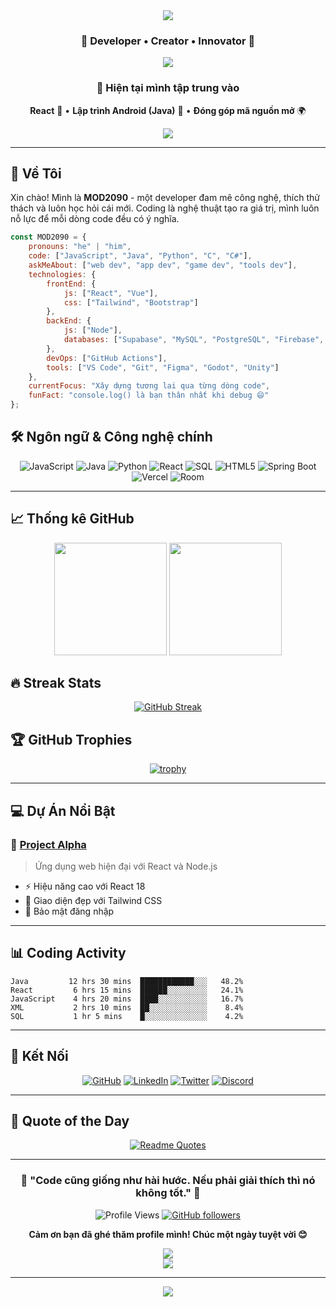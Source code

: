 <div align="center">

<img src="https://capsule-render.vercel.app/api?type=waving&color=gradient&customColorList=6,11,20&height=300&section=header&text=Hi%20there,%20I'm%20MOD2090%20👋&fontSize=50&fontColor=fff&animation=fadeIn&fontAlignY=38&desc=Full%20Stack%20Developer%20|%20Open%20Source%20Enthusiast%20|%20Tech%20Innovation%20Advocate&descAlignY=55&descSize=18"/>

### 🌟 Developer • Creator • Innovator 🌟

<img src="https://user-images.githubusercontent.com/73097560/115834477-dbab4500-a447-11eb-908a-139a6edaec5c.gif"/>

### 🎯 Hiện tại mình tập trung vào

**React** 📱 • **Lập trình Android (Java)** 🤖 • **Đóng góp mã nguồn mở** 🌍

<img src="https://user-images.githubusercontent.com/73097560/115834477-dbab4500-a447-11eb-908a-139a6edaec5c.gif"/>

</div>

---

## 🚀 Về Tôi

Xin chào! Mình là **MOD2090** - một developer đam mê công nghệ, thích thử thách và luôn học hỏi cái mới. Coding là nghệ thuật tạo ra giá trị, mình luôn nỗ lực để mỗi dòng code đều có ý nghĩa.

```javascript
const MOD2090 = {
    pronouns: "he" | "him",
    code: ["JavaScript", "Java", "Python", "C", "C#"],
    askMeAbout: ["web dev", "app dev", "game dev", "tools dev"],
    technologies: {
        frontEnd: {
            js: ["React", "Vue"],
            css: ["Tailwind", "Bootstrap"]
        },
        backEnd: {
            js: ["Node"],
            databases: ["Supabase", "MySQL", "PostgreSQL", "Firebase", "MongoDB"]
        },
        devOps: ["GitHub Actions"],
        tools: ["VS Code", "Git", "Figma", "Godot", "Unity"]
    },
    currentFocus: "Xây dựng tương lai qua từng dòng code",
    funFact: "console.log() là bạn thân nhất khi debug 😄"
};
```

## 🛠️ Ngôn ngữ & Công nghệ chính

<div align="center">

![JavaScript](https://img.shields.io/badge/JavaScript-F7DF1E?style=for-the-badge&logo=javascript&logoColor=black)
![Java](https://img.shields.io/badge/Java-ED8B00?style=for-the-badge&logo=java&logoColor=white)
![Python](https://img.shields.io/badge/Python-14354C?style=for-the-badge&logo=python&logoColor=white)
![React](https://img.shields.io/badge/React-20232A?style=for-the-badge&logo=react&logoColor=61DAFB)
![SQL](https://img.shields.io/badge/SQL-336791?style=for-the-badge&logo=postgresql&logoColor=white)
![HTML5](https://img.shields.io/badge/HTML5-E34F26?style=for-the-badge&logo=html5&logoColor=white)
![Spring Boot](https://img.shields.io/badge/Spring%20Boot-6DB33F?style=for-the-badge&logo=spring&logoColor=white)
![Vercel](https://img.shields.io/badge/Vercel-000000?style=for-the-badge&logo=vercel&logoColor=white)
![Room](https://img.shields.io/badge/Room-FF6F00?style=for-the-badge&logo=google&logoColor=white)

</div>

---

## 📈 Thống kê GitHub

<div align="center">

<img height="180em" src="https://github-readme-stats.vercel.app/api?username=Danchoimod&show_icons=true&theme=tokyonight&include_all_commits=true&count_private=true"/>
<img height="180em" src="https://github-readme-stats.vercel.app/api/top-langs/?username=Danchoimod&layout=compact&langs_count=8&theme=tokyonight"/>

</div>

## 🔥 Streak Stats

<div align="center">

[![GitHub Streak](https://streak-stats.demolab.com/?user=Danchoimod&theme=tokyonight)](https://git.io/streak-stats)

</div>

## 🏆 GitHub Trophies

<div align="center">

[![trophy](https://github-profile-trophy.vercel.app/?username=Danchoimod&theme=onedark&column=7)](https://github.com/ryo-ma/github-profile-trophy)

</div>

---

## 💻 Dự Án Nổi Bật

### 🌟 [Project Alpha](https://github.com/Danchoimod/project-alpha)
> Ứng dụng web hiện đại với React và Node.js
- ⚡ Hiệu năng cao với React 18
- 🎨 Giao diện đẹp với Tailwind CSS
- 🔐 Bảo mật đăng nhập

---

## 📊 Coding Activity

<!--START_SECTION:waka-->
```text
Java         12 hrs 30 mins  ████████████░░░   48.2%
React         6 hrs 15 mins  ██████░░░░░░░░░   24.1%
JavaScript    4 hrs 20 mins  ████░░░░░░░░░░░   16.7%
XML           2 hrs 10 mins  ██░░░░░░░░░░░░░    8.4%
SQL           1 hr 5 mins    █░░░░░░░░░░░░░░    4.2%
```
<!--END_SECTION:waka-->

---

## 🤝 Kết Nối

<div align="center">

[![GitHub](https://img.shields.io/badge/GitHub-100000?style=for-the-badge&logo=github&logoColor=white)](https://github.com/Danchoimod)
[![LinkedIn](https://img.shields.io/badge/LinkedIn-0077B5?style=for-the-badge&logo=linkedin&logoColor=white)](https://linkedin.com/in/Danchoimod)
[![Twitter](https://img.shields.io/badge/Twitter-1DA1F2?style=for-the-badge&logo=twitter&logoColor=white)](https://twitter.com/Danchoimod)
[![Discord](https://img.shields.io/badge/Discord-7289DA?style=for-the-badge&logo=discord&logoColor=white)](https://discord.gg/Danchoimod)

</div>

---

## 💭 Quote of the Day

<div align="center">

[![Readme Quotes](https://quotes-github-readme.vercel.app/api?type=horizontal&theme=tokyonight)](https://github.com/piyushsuthar/github-readme-quotes)

</div>

---

<div align="center">

### 🌟 "Code cũng giống như hài hước. Nếu phải giải thích thì nó không tốt." 🌟

![Profile Views](https://komarev.com/ghpvc/?username=Danchoimod&color=brightgreen&style=flat-square)
[![GitHub followers](https://img.shields.io/github/followers/Danchoimod?style=social)](https://github.com/Danchoimod)

**Cảm ơn bạn đã ghé thăm profile mình! Chúc một ngày tuyệt vời 😊**

</div>

<div align="center">
  <img src="https://github-readme-activity-graph.vercel.app/graph?username=Danchoimod&bg_color=1a1b27&color=628fdb&line=d5d5d5&point=ff6b6b&area=true&hide_border=true" />
</div>

<div align="center">
  <img src="https://readme-typing-svg.herokuapp.com?font=Fira+Code&pause=1000&color=36BCF7&center=true&vCenter=true&width=435&lines=Thanks+for+visiting!+%F0%9F%91%8B;Have+a+great+day!+%E2%98%80%EF%B8%8F;Let's+connect+and+build+together!+%F0%9F%9A%80" />
</div>

---

<div align="center">
  <img src="https://capsule-render.vercel.app/api?type=waving&color=gradient&height=100&section=footer"/>
</div>
